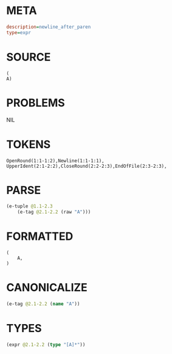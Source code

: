 # META
~~~ini
description=newline_after_paren
type=expr
~~~
# SOURCE
~~~roc
(
A)
~~~
# PROBLEMS
NIL
# TOKENS
~~~zig
OpenRound(1:1-1:2),Newline(1:1-1:1),
UpperIdent(2:1-2:2),CloseRound(2:2-2:3),EndOfFile(2:3-2:3),
~~~
# PARSE
~~~clojure
(e-tuple @1.1-2.3
	(e-tag @2.1-2.2 (raw "A")))
~~~
# FORMATTED
~~~roc
(
	A,
)
~~~
# CANONICALIZE
~~~clojure
(e-tag @2.1-2.2 (name "A"))
~~~
# TYPES
~~~clojure
(expr @2.1-2.2 (type "[A]*"))
~~~
